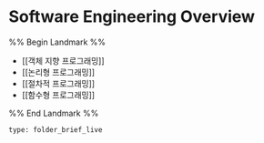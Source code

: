 # Software Engineering Overview

%% Begin Landmark %%
- [[객체 지향 프로그래밍]]
- [[논리형 프로그래밍]]
- [[절차적 프로그래밍]]
- [[함수형 프로그래밍]]

%% End Landmark %%


```ccard
type: folder_brief_live
```

